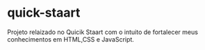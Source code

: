 # quick-staart
Projeto relaizado no Quicik Staart com o intuito de fortalecer meus conhecimentos em HTML,CSS e JavaScript.
